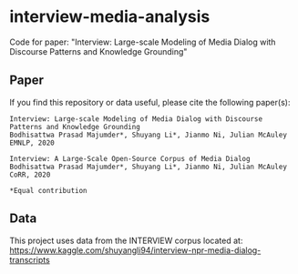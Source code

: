 # interview-media-analysis
Code for paper: "Interview: Large-scale Modeling of Media Dialog with Discourse Patterns and Knowledge Grounding"

## Paper
If you find this repository or data useful, please cite the following paper(s):
```
Interview: Large-scale Modeling of Media Dialog with Discourse Patterns and Knowledge Grounding
Bodhisattwa Prasad Majumder*, Shuyang Li*, Jianmo Ni, Julian McAuley
EMNLP, 2020

Interview: A Large-Scale Open-Source Corpus of Media Dialog
Bodhisattwa Prasad Majumder*, Shuyang Li*, Jianmo Ni, Julian McAuley
CoRR, 2020

*Equal contribution
```

## Data

This project uses data from the INTERVIEW corpus located at: https://www.kaggle.com/shuyangli94/interview-npr-media-dialog-transcripts
